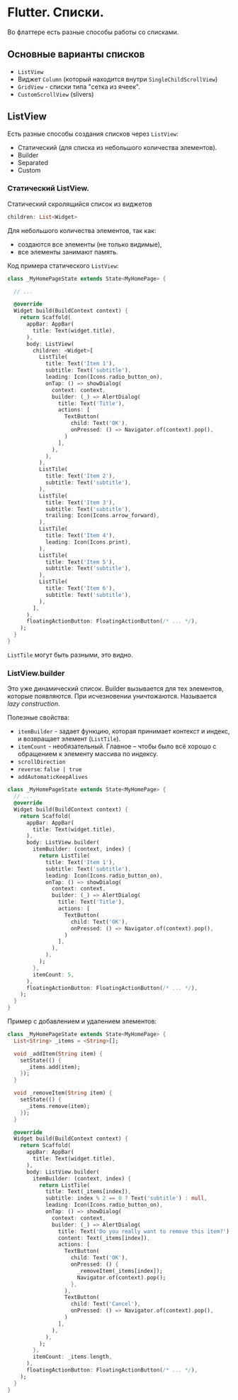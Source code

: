 # Flutter. Списки.

Во флаттере есть разные способы работы со списками.

## Основные варианты списков

* `ListView`
* Виджет `Column` (который находится внутри `SingleChildScrollView`)
* `GridView` - списки типа "сетка из ячеек".
* `CustomScrollView` (slivers)

## ListView

Есть разные способы создания списков через `ListView`:

* Статический (для списка из небольшого количества элементов).
* Builder
* Separated
* Custom

### Статический ListView.

Статический скролящийся список из виджетов

```dart
children: List<Widget>
```

Для небольшого количества элементов, так как:

* создаются все элементы (не только видимые),
* все элементы занимают память.

Код примера статического `ListView`:

```dart
class _MyHomePageState extends State<MyHomePage> {

  // ...

  @override
  Widget build(BuildContext context) {
    return Scaffold(
      appBar: AppBar(
        title: Text(widget.title),
      ),
      body: ListView(
        children: <Widget>[
          ListTile(
            title: Text('Item 1'),
            subtitle: Text('subtitle'),
            leading: Icon(Icons.radio_button_on),
            onTap: () => showDialog(
              context: context,
              builder: (_) => AlertDialog(
                title: Text('Title'),
                actions: [
                  TextButton(
                    child: Text('OK'),
                    onPressed: () => Navigator.of(context).pop(),
                  )
                ],
              ),
            ),
          ),
          ListTile(
            title: Text('Item 2'),
            subtitle: Text('subtitle'),
          ),
          ListTile(
            title: Text('Item 3'),
            subtitle: Text('subtitle'),
            trailing: Icon(Icons.arrow_forward),
          ),
          ListTile(
            title: Text('Item 4'),
            leading: Icon(Icons.print),
          ),
          ListTile(
            title: Text('Item 5'),
            subtitle: Text('subtitle'),
          ),
          ListTile(
            title: Text('Item 6'),
            subtitle: Text('subtitle'),
          ),
        ],
      ),
      floatingActionButton: FloatingActionButton(/* ... */),
    );
  }
}
```

`ListTile` могут быть разными, это видно.

### ListView.builder

Это уже динамический список. Builder вызывается для тех элементов, которые появляются. При исчезновении уничтожаются. Называется _lazy construction_.

Полезные свойства:

* `itemBuilder` - задает функцию, которая принимает контекст и индекс, и возвращает элемент (`ListTile`).
* `itemCount` - необязательный. Главное – чтобы было всё хорошо с обращением к элементу массива по индексу.
* `scrollDirection`
* `reverse`: `false | true`
* `addAutomaticKeepAlives`

```dart
class _MyHomePageState extends State<MyHomePage> {
  // ...
  @override
  Widget build(BuildContext context) {
    return Scaffold(
      appBar: AppBar(
        title: Text(widget.title),
      ),
      body: ListView.builder(
        itemBuilder: (context, index) {
          return ListTile(
            title: Text('Item 1'),
            subtitle: Text('subtitle'),
            leading: Icon(Icons.radio_button_on),
            onTap: () => showDialog(
              context: context,
              builder: (_) => AlertDialog(
                title: Text('Title'),
                actions: [
                  TextButton(
                    child: Text('OK'),
                    onPressed: () => Navigator.of(context).pop(),
                  )
                ],
              ),
            ),
          );
        },
        itemCount: 5,
      ),
      floatingActionButton: FloatingActionButton(/* ... */),
    );
  }
}
```

Пример с добавлением и удалением элементов:

```dart
class _MyHomePageState extends State<MyHomePage> {
  List<String> _items = <String>[];

  void _addItem(String item) {
    setState(() {
      _items.add(item);
    });
  }

  void _removeItem(String item) {
    setState(() {
      _items.remove(item);
    });
  }

  @override
  Widget build(BuildContext context) {
    return Scaffold(
      appBar: AppBar(
        title: Text(widget.title),
      ),
      body: ListView.builder(
        itemBuilder: (context, index) {
          return ListTile(
            title: Text(_items[index]),
            subtitle: index % 2 == 0 ? Text('subtitle') : null,
            leading: Icon(Icons.radio_button_on),
            onTap: () => showDialog(
              context: context,
              builder: (_) => AlertDialog(
                title: Text('Do you really want to remove this item?'),
                content: Text(_items[index]),
                actions: [
                  TextButton(
                    child: Text('OK'),
                    onPressed: () {
                      _removeItem(_items[index]);
                      Navigator.of(context).pop();
                    },
                  ),
                  TextButton(
                    child: Text('Cancel'),
                    onPressed: () => Navigator.of(context).pop(),
                  )
                ],
              ),
            ),
          );
        },
        itemCount: _items.length,
      ),
      floatingActionButton: FloatingActionButton(/* ... */),
    );
  }
}
```


